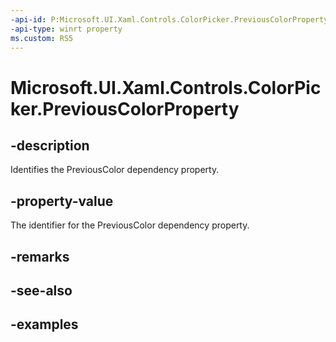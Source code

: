 ```yaml
---
-api-id: P:Microsoft.UI.Xaml.Controls.ColorPicker.PreviousColorProperty
-api-type: winrt property
ms.custom: RS5
---
```

<!-- Property syntax.
public DependencyProperty PreviousColorProperty { get; }
-->

# Microsoft.UI.Xaml.Controls.ColorPicker.PreviousColorProperty


## -description

Identifies the PreviousColor dependency property.


## -property-value

The identifier for the PreviousColor dependency property.


## -remarks


## -see-also


## -examples


